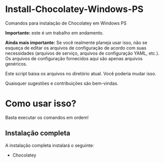 # Install-Chocolatey-Windows-PS
Comandos para instalação de Chocolatey em Windows PS

**Importante:** este é um trabalho em andamento.

**Ainda mais importante:** Se você realmente planeja usar isso, não se esqueça de editar os arquivos de configuração de acordo com suas necessidades (arquivos de serviço, arquivos de configuração YAML, etc.). Os arquivos de configuração fornecidos aqui são apenas arquivos genéricos.

Este script baixa os arquivos no diretório atual. Você poderia mudar isso.

Quaisquer sugestões e contribuições são bem-vindas.

# Como usar isso?

Basta executar os comandos em ordem!

## Instalação completa

A instalação completa instalará o seguinte:

* Chocolatey

